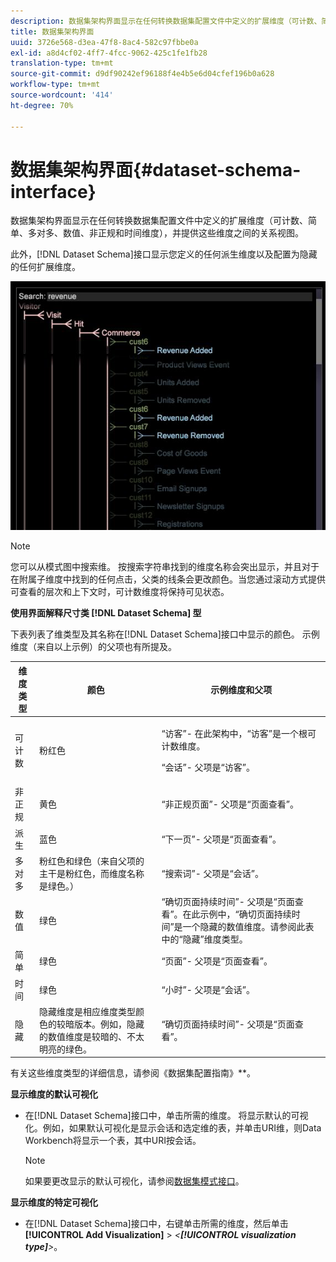 ```yaml
---
description: 数据集架构界面显示在任何转换数据集配置文件中定义的扩展维度（可计数、简单、多对多、数值、非正规和时间维度），并提供这些维度之间的关系视图。
title: 数据集架构界面
uuid: 3726e568-d3ea-47f8-8ac4-582c97fbbe0a
exl-id: a8d4cf02-4ff7-4fcc-9062-425c1fe1fb28
translation-type: tm+mt
source-git-commit: d9df90242ef96188f4e4b5e6d04cfef196b0a628
workflow-type: tm+mt
source-wordcount: '414'
ht-degree: 70%

---
```


# 数据集架构界面{#dataset-schema-interface}

数据集架构界面显示在任何转换数据集配置文件中定义的扩展维度（可计数、简单、多对多、数值、非正规和时间维度），并提供这些维度之间的关系视图。

此外，[!DNL Dataset Schema]接口显示您定义的任何派生维度以及配置为隐藏的任何扩展维度。

![](assets/vis_DatasetSchema_Example2.png)

>[!NOTE]
>
>您可以从模式图中搜索维。 按搜索字符串找到的维度名称会突出显示，并且对于在附属子维度中找到的任何点击，父类的线条会更改颜色。当您通过滚动方式提供可查看的层次和上下文时，可计数维度将保持可见状态。

**使用界面解释尺寸类 [!DNL Dataset Schema] 型**

下表列表了维类型及其名称在[!DNL Dataset Schema]接口中显示的颜色。 示例维度（来自以上示例）的父项也有所提及。

<table id="table_CF888522626E49A4A10D87085CAB5CC1"> 
 <thead> 
  <tr> 
   <th colname="col1" class="entry"> 维度类型 </th> 
   <th colname="col2" class="entry"> 颜色 </th> 
   <th colname="col3" class="entry"> 示例维度和父项 </th> 
  </tr> 
 </thead>
 <tbody> 
  <tr> 
   <td colname="col1"> 可计数 </td> 
   <td colname="col2"> 粉红色 </td> 
   <td colname="col3"> <p>“访客”- 在此架构中，“访客”是一个根可计数维度。 </p> <p>“会话”- 父项是“访客”。 </p> </td> 
  </tr> 
  <tr> 
   <td colname="col1"> 非正规 </td> 
   <td colname="col2"> 黄色 </td> 
   <td colname="col3"> “非正规页面”- 父项是“页面查看”。 </td> 
  </tr> 
  <tr> 
   <td colname="col1"> 派生 </td> 
   <td colname="col2"> 蓝色 </td> 
   <td colname="col3"> “下一页”- 父项是“页面查看”。 </td> 
  </tr> 
  <tr> 
   <td colname="col1"> 多对多 </td> 
   <td colname="col2"> 粉红色和绿色（来自父项的主干是粉红色，而维度名称是绿色。） </td> 
   <td colname="col3"> “搜索词”- 父项是“会话”。 </td> 
  </tr> 
  <tr> 
   <td colname="col1"> 数值 </td> 
   <td colname="col2"> 绿色 </td> 
   <td colname="col3"> “确切页面持续时间”- 父项是“页面查看”。在此示例中，“确切页面持续时间”是一个隐藏的数值维度。请参阅此表中的“隐藏”维度类型。 </td> 
  </tr> 
  <tr> 
   <td colname="col1"> 简单 </td> 
   <td colname="col2"> 绿色 </td> 
   <td colname="col3"> “页面”- 父项是“页面查看”。 </td> 
  </tr> 
  <tr> 
   <td colname="col1"> 时间 </td> 
   <td colname="col2"> 绿色 </td> 
   <td colname="col3"> “小时”- 父项是“会话”。 </td> 
  </tr> 
  <tr> 
   <td colname="col1"> 隐藏 </td> 
   <td colname="col2"> 隐藏维度是相应维度类型颜色的较暗版本。例如，隐藏的数值维度是较暗的、不太明亮的绿色。 </td> 
   <td colname="col3"> “确切页面持续时间”- 父项是“页面查看”。 </td> 
  </tr> 
 </tbody> 
</table>

有关这些维度类型的详细信息，请参阅《数据集配置指南》**。

**显示维度的默认可视化**

* 在[!DNL Dataset Schema]接口中，单击所需的维度。 将显示默认的可视化。例如，如果默认可视化是显示会话和选定维的表，并单击URI维，则Data Workbench将显示一个表，其中URI按会话。

   >[!NOTE]
   >
   >如果要更改显示的默认可视化，请参阅[数据集模式接口](../../../home/c-get-started/c-admin-intrf/c-dtst-sch-intrf.md#concept-e147b3a5b542453ca2b121e1c85bb175)。

**显示维度的特定可视化**

* 在[!DNL Dataset Schema]接口中，右键单击所需的维度，然后单击&#x200B;**[!UICONTROL Add Visualization]** > *&lt;**[!UICONTROL visualization type]**>*。
